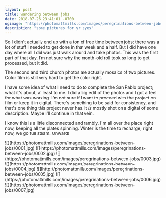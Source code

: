```yaml
---
layout: post
title: wandering between jobs
date: 2018-07-26 23:41:01 -0700
ogimage: "https://photomattmills.com/images/peregrinations-between-jobs/0006.jpg"
description: "some pictures for yr eyes"
---
```


So I didn't actually end up with a ton of free time between jobs; there was a lot of stuff I needed to get done in that week and a half. But I did have one day where all I did was just walk around and take photos. This was the first part of that day. I'm not sure why the month-old roll took so long to get processed, but it did. 

The second and third church photos are actually mosaics of two pictures. Color film is still very hard to get the color right. 

I have some idea of what I need to do to complete the San Pablo project; what it's about, at least to me. I did a big edit of the photos and I got a feel for what was working. I'm not sure if I want to proceed with the project on film or keep it in digital. There's something to be said for consistency, and that's one thing this project never has. It _is_ mostly shot on a digital of some description. Maybe I'll continue in that vein. 

I know this is a little disconnected and rambly. I'm all over the place right now, keeping all the plates spinning. Winter is the time to recharge; right now, we go full steam. Onward!

<span style="display:block;" class="center">
  ![](https://photomattmills.com/images/peregrinations-between-jobs/0001.jpg)
<span class="caption"></span>
![](https://photomattmills.com/images/peregrinations-between-jobs/0002.jpg)
<span class="caption"></span>
![](https://photomattmills.com/images/peregrinations-between-jobs/0003.jpg)
<span class="caption"></span>
![](https://photomattmills.com/images/peregrinations-between-jobs/0004.jpg)
<span class="caption"></span>
![](http://photomattmills.com/images/peregrinations-between-jobs/0005.jpg)
<span class="caption"></span>
![](https://photomattmills.com/images/peregrinations-between-jobs/0006.jpg)
<span class="caption"></span>
![](https://photomattmills.com/images/peregrinations-between-jobs/0007.jpg)
<span class="caption"></span>
</span>
